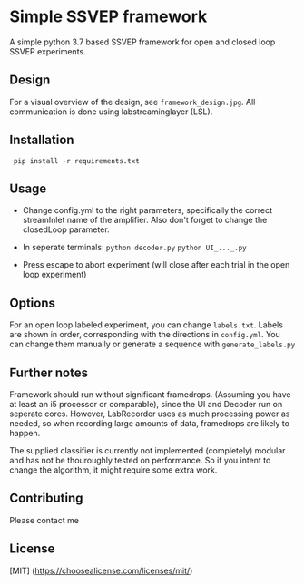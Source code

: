 # Simple SSVEP framework

A simple python 3.7 based SSVEP framework for open and closed loop SSVEP experiments.

## Design
For a visual overview of the design, see ```framework_design.jpg```.
All communication is done using labstreaminglayer (LSL). 

## Installation
``` pip install -r requirements.txt```

## Usage
- Change config.yml to the right parameters, specifically the correct streamInlet name of the amplifier. Also don't forget to change the closedLoop parameter.

- In seperate terminals:
```python decoder.py```
```python UI_..._.py```

- Press escape to abort experiment (will close after each trial in the open loop experiment)

## Options
For an open loop labeled experiment, you can change ```labels.txt```. Labels are shown in order, corresponding with the directions in ```config.yml```. You can change them manually or generate a sequence with ```generate_labels.py```

## Further notes
Framework should run without significant framedrops. (Assuming you have at least an i5 processor or comparable), since the UI and Decoder run on seperate cores. However, LabRecorder uses as much processing power as needed, so when recording large amounts of data, framedrops are likely to happen.

The supplied classifier is currently not implemented (completely) modular and has not be thouroughly tested  on performance. So if you intent to change the algorithm, it might require some extra work.

## Contributing
Please contact me

## License
[MIT] (https://choosealicense.com/licenses/mit/)
